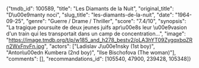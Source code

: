{"tmdb_id": 100589, "title": "Les Diamants de la Nuit", "original_title": "D\u00e9manty noci", "slug_title": "les-diamants-de-la-nuit", "date": "1964-09-25", "genre": "Guerre / Drame / Thriller", "score": "7.4/10", "synopsis": "La tragique poursuite de deux jeunes juifs apr\u00e8s leur \u00e9vasion d'un train qui les transportait dans un camp de concentration...", "image": "https://image.tmdb.org/t/p/w185_and_h278_bestv2/oLA3hYT09ZygqxbqZRn2WxFnvFn.jpg", "actors": ["Ladislav J\u00e1nsky (1st boy)", "Anton\u00edn Kumbera (2nd boy)", "Ilse Bischofova (The woman)"], "comments": [], "recommandations_id": [105540, 47900, 239428, 105348]}